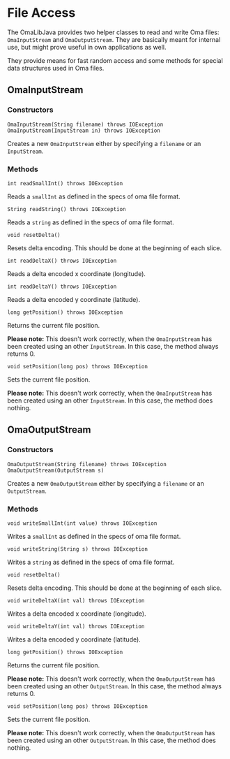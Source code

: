 # File Access

The OmaLibJava provides two helper classes to read and write Oma
files: `OmaInputStream` and `OmaOutputStream`. They are basically
meant for internal use, but might prove useful in own applications as
well.

They provide means for fast random access and some methods for special
data structures used in Oma files.

## OmaInputStream

### Constructors

    OmaInputStream(String filename) throws IOException
    OmaInputStream(InputStream in) throws IOException

Creates a new `OmaInputStream` either by specifying a `filename` or an
`InputStream`.

### Methods

    int readSmallInt() throws IOException

Reads a `smallInt` as defined in the specs of oma file format.

    String readString() throws IOException

Reads a `string` as defined in the specs of oma file format.

    void resetDelta()

Resets delta encoding. This should be done at the beginning of each
slice.

    int readDeltaX() throws IOException

Reads a delta encoded x coordinate (longitude).

    int readDeltaY() throws IOException

Reads a delta encoded y coordinate (latitude).

    long getPosition() throws IOException

Returns the current file position.

**Please note:** This doesn't work correctly, when the
`OmaInputStream` has been created using an other `InputStream`. In
this case, the method always returns 0.

    void setPosition(long pos) throws IOException

Sets the current file position.

**Please note:** This doesn't work correctly, when the
`OmaInputStream` has been created using an other `InputStream`. In
this case, the method does nothing.

## OmaOutputStream

### Constructors

    OmaOutputStream(String filename) throws IOException
    OmaOutputStream(OutputStream s)

Creates a new `OmaOutputStream` either by specifying a `filename` or
an `OutputStream`.

### Methods

    void writeSmallInt(int value) throws IOException

Writes a `smallInt` as defined in the specs of oma file format.

    void writeString(String s) throws IOException

Writes a `string` as defined in the specs of oma file format.

    void resetDelta()

Resets delta encoding. This should be done at the beginning of each
slice.

    void writeDeltaX(int val) throws IOException

Writes a delta encoded x coordinate (longitude).

    void writeDeltaY(int val) throws IOException

Writes a delta encoded y coordinate (latitude).

    long getPosition() throws IOException

Returns the current file position.

**Please note:** This doesn't work correctly, when the
`OmaOutputStream` has been created using an other `OutputStream`. In
this case, the method always returns 0.

    void setPosition(long pos) throws IOException

Sets the current file position.

**Please note:** This doesn't work correctly, when the
`OmaOutputStream` has been created using an other `OutputStream`. In
this case, the method does nothing.

